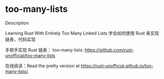 # too-many-lists
Description

Learning Rust With Entirely Too Many Linked Lists 学会如何使用 Rust 来实现链表，代码实现


手把手实现 Rust 链表： too-many-lists: https://github.com/rust-unofficial/too-many-lists

在线阅读：Read the pretty version at https://rust-unofficial.github.io/too-many-lists/.
